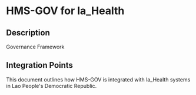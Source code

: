 # HMS-GOV for la_Health

## Description

Governance Framework

## Integration Points

This document outlines how HMS-GOV is integrated with la_Health systems in Lao People's Democratic Republic.
